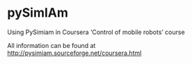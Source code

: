 # pySimIAm
Using PySimiam in Coursera ‘Control of mobile robots’ course

All information can be found at <link>http://pysimiam.sourceforge.net/coursera.html</link>

